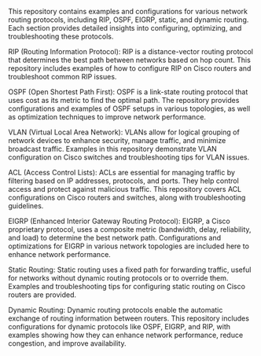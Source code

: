 This repository contains examples and configurations for various network routing protocols, including RIP, OSPF, EIGRP, static, and dynamic routing. Each section provides detailed insights into configuring, optimizing, and troubleshooting these protocols.

RIP (Routing Information Protocol): RIP is a distance-vector routing protocol that determines the best path between networks based on hop count. This repository includes examples of how to configure RIP on Cisco routers and troubleshoot common RIP issues.

OSPF (Open Shortest Path First): OSPF is a link-state routing protocol that uses cost as its metric to find the optimal path. The repository provides configurations and examples of OSPF setups in various topologies, as well as optimization techniques to improve network performance.

VLAN (Virtual Local Area Network): VLANs allow for logical grouping of network devices to enhance security, manage traffic, and minimize broadcast traffic. Examples in this repository demonstrate VLAN configuration on Cisco switches and troubleshooting tips for VLAN issues.

ACL (Access Control Lists): ACLs are essential for managing traffic by filtering based on IP addresses, protocols, and ports. They help control access and protect against malicious traffic. This repository covers ACL configurations on Cisco routers and switches, along with troubleshooting guidelines.

EIGRP (Enhanced Interior Gateway Routing Protocol): EIGRP, a Cisco proprietary protocol, uses a composite metric (bandwidth, delay, reliability, and load) to determine the best network path. Configurations and optimizations for EIGRP in various network topologies are included here to enhance network performance.

Static Routing: Static routing uses a fixed path for forwarding traffic, useful for networks without dynamic routing protocols or to override them. Examples and troubleshooting tips for configuring static routing on Cisco routers are provided.

Dynamic Routing: Dynamic routing protocols enable the automatic exchange of routing information between routers. This repository includes configurations for dynamic protocols like OSPF, EIGRP, and RIP, with examples showing how they can enhance network performance, reduce congestion, and improve availability.
